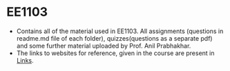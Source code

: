 # EE1103

  * Contains all of the material used in EE1103. All assignments (questions in readme.md file of each folder), quizzes(questions as a separate pdf) and some further material uploaded by Prof. Anil Prabhakhar.
  * The links to websites for reference, given in the course are present in [Links](https://github.com/aklsh/EE1103/blob/master/Links.md).
